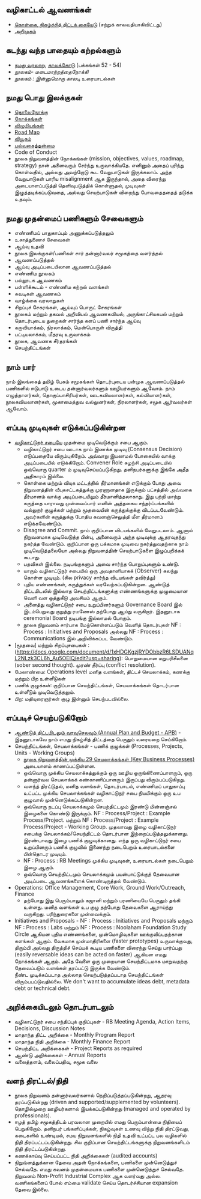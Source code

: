 ## வழிகாட்டல் ஆவணங்கள்
* [கொள்கை, நிகழ்ச்சித் திட்டக் கையேடு](http://www.noolahamfoundation.org/documents/introductions/PP_Manual_NF_2015.pdf) (சற்றுக் காலவதியாகிவிட்டது)
* [அறிமுகம்](http://www.noolahamfoundation.org/documents/introductions/IntrodocNoolaham.pdf)

## கடந்து வந்த பாதையும் கற்றல்களும்
* [நமது வரலாறு](http://noolahamfoundation.org/web/ta/%E0%AE%B5%E0%AE%B0%E0%AE%B2%E0%AE%BE%E0%AE%B1%E0%AF%81), [
காலக்கோடு](http://www.noolahamfoundation.org/documents/introductions/PP_Manual_NF_2015.pdf) (பக்கங்கள் 52 - 54)
* *நூலகம்- மடைமாற்றத்தைநோக்கி*
* *நூலகம் : இன்னுமொரு காலடி* உரையாடல்கள்

## நமது பொது இலக்குகள்
* [தொலைநோக்கு](https://github.com/noolahamfoundation/guiding-documents/blob/master/NF%20-%20Mission.md)
* [நோக்கங்கள்](https://github.com/noolahamfoundation/guiding-documents/blob/master/NF%20-%20Objectives.md)
* [விழுமியங்கள்](https://github.com/noolahamfoundation/guiding-documents/blob/master/NF%20-%20Values.md)
* [Road Map](http://noolahamfoundation.org/wiki/index.php?title=Roadmap_2020)
* [வியூகம்](https://github.com/noolahamfoundation/guiding-documents/blob/master/Noolaham%20Strategy%202012-2014%20Final%20Final%20v1%202011-12-24.docx)
* [பல்வகைத்தன்மை](https://github.com/noolahamfoundation/guiding-documents/blob/master/NF%20-%20Diversity.md)
* Code of Conduct
* நூலக நிறுவனத்தின் நோக்கங்கள் (mission, objectives, values, roadmap, strategy) நான் அனைவரும் சேர்ந்து உருவாக்கியதே.  எனினும் அதைப் புரிந்து கொள்வதில், அல்லது அவற்றோடு கூட வேறுபாடுகள் இருக்கலாம்.  அந்த வேறுபாடுகள் பாரிய misalignment ஆக இருந்தால், அதை விரைந்து அடையாளப்படுத்தி தெளிவுபடுத்திக் கொள்ளுதல், முடிவுகள் இழுத்தடிக்கப்படுவதை, அல்லது செயற்பாடுகள் விறைந்து போவதைததைத் தடுக்க உதவும்.

## நமது முதன்மைப் பணிகளும் சேவைகளும்
* எண்ணிமப் பாதுகாப்பும் அணுக்கப்படுத்தலும்
* உசாத்துணைச் சேவைகள்
* ஆய்வு உதவி
* நூலக இலக்குகள்/பணிகள் சார் தன்னார்வலர் சமூகத்தை வளர்த்தல்
* ஆவணப்படுத்தல்
* ஆய்வு அடிப்படையிலான ஆவணப்படுத்தல்
* எண்ணிம நூலகம்
* பல்லூடக ஆவணகம்
* பள்ளிக்கூடம் - எண்ணிம கற்றல் வளங்கள்
* சுவடிகள் ஆவணகம்
* வாழ்க்கை வரலாறுகள்
* சிறப்புச் சேகரங்கள், ஆய்வுப் பொருட் சேகரங்கள்
* நூலகம் மற்றும் தகவல் அறிவியல் ஆவணகவியல், அருங்காட்சியகயல் மற்றும் தொடர்புடைய துறைகள் சார்ந்த களப் பணி சார்ந்த ஆய்வு
* கருவியாக்கம், நிரலாக்கம், மென்பொருள் விருத்தி
* பட்டியலாக்கம், மீதரவு உருவாக்கம்
* நூலக, ஆவணக சீர்தரங்கள்
* செயற்திட்டங்கள்
    
## நாம் யார்
நாம் இலங்கைத் தமிழ் பேசும் சமூகங்கள் தொடர்புடைய பன்முக ஆவணப்படுத்தல் பணிகளில் ஈடுபாடு உடைய தன்னார்வலர்களும் ஊழியர்களும் ஆவோம்.  நாம் எழுத்தாளர்கள், தொகுப்பாசிரியர்கள், ஊடகவியலாளர்கள், கல்வியாளர்கள், நூலகவியலாளர்கள், மூகாமைத்துவ வல்லுனர்கள், நிரலாளர்கள், சமூக ஆர்வலர்கள் ஆவோம்.  

## எப்படி முடிவுகள் எடுக்கப்படுகின்றன
* [வழிகாட்டுநர் சபையே](https://docs.google.com/document/d/1UMo05fUzjMJFdnThg4pxX-s0p72rRLxi-ENA74I2YeA/edit?usp=sharing) முதன்மை முடிவெடுக்கும் சபை ஆகும்.
    * வழிகாட்டுநர் சபை ஊடாக நாம் இணக்க முடிவு (Consensus Decision) எடுப்பதையே விரும்புகிறேம்.  அவ்வாறு இயலாமல் போகையில் வாக்கு அடிப்படையில் எடுக்கிறோம்.  Convener Role சுழற்சி அடிப்படையில் ஒவ்வொரு quarter ம் முடிவுசெய்யப்படுகிறது.  தனிநபர்களுக்கு இங்கே அதீத அதிகாரம் இல்லை.  
    * கொள்கை மற்றும் வியுக மட்டத்தில்  தீர்மானங்கள் எடுக்கும் போது அவை          நிறுவனத்தின் வீயுகசட்டகத்துக்கு முரணானதாக இருக்கும் பட்சத்தில் அவ்வகை தீர்மானம் வாக்கு அடிப்படையிலும் தீர்மானித்தலாகாது. இது பற்றி மாற்று கருத்தை யாராவது  முன்வைப்பார் எனின்  அத்தகைய சந்தர்ப்பங்களில் வல்லுநர் குழுக்கள் மற்றும் மூதவையின் கருத்துக்குக்கு விடப்படவேண்டும். அவர்களின் கருத்துக்கு போதிய கவனஞ்செலுத்தி மீள தீர்மானம் எடுக்கவேண்டும்.
    * Disagree and Commit. நாம் குறிப்பான விடயங்களில் வேறுபடலாம்.  ஆனால் நிறுவனமாக முடிவெடுத்த பின்பு, அனைவரும் அந்த முடிவுக்கு ஆதரவுதந்து நகர்த்த வேண்டும்.  குறிப்பான ஒரு பக்கமாக முடிவை நகர்த்துவதற்காக நாம் முடிவெடுத்தலையோ அல்லது நிறுவனத்தின் செயற்பாடுகளை இழுப்பறிக்கக் கூடாது.
    * பதவிகள் இல்லை.  நடிபங்குகளும் அவை சார்ந்த பொறுப்புகளும் உண்டு. 
    * யாரும் வழிகாட்டுநர் சபையில் ஒரு அவதானியாகக் (Observer) கலந்து கொள்ள முடியும். (சில privacy சார்ந்த விடயங்கள் தவிர்த்து)
    * புதிய எண்ணங்கள், கருத்துக்கள் வரவேற்கப்படுகின்றன.  ஆண்டுத் திட்டமிடலில் இல்லாத செயற்திட்டங்களுக்கு எண்ணங்களுக்கு முழுமையான வெளி வள ஒத்துகீடு அவசியம் ஆகும்.
    * அனைத்து வழிகாட்டுநர் சபை உறுப்பினர்களும் Governance Board இல் இடம்பெறுவது குறுத்து ரமணேஸ் தற்போது ஆய்து வருகிறார்.  இதனூடாக ceremonial Board நடிபங்கு இல்லாமல் போகும்.
    * நூலக நிறுவனம் சார்பாக மேற்கொள்ளப்படும் வெளித் தொடர்புகள்  NF : Process : Initiatives and Proposals  அல்லது NF : Process : Communications இல் அறிவிக்கப்பட வேண்டும்.  
* [மூதவை] மற்றும் சிறப்புசபைகள் :(https://docs.google.com/document/d/1xHDGKgzjRYDObbzR6LSDUANqL2NLzk3CL6h_Au5OEIQ/edit?usp=sharing): பொறுமையான 
மறுபரிசீலனை (sober second thought). முரண் தீர்ப்பு (conflict resolution).
* மேலாண்மை: Operations level மனித வளங்கள், திட்டச் செயலாக்கம், கணக்கு மற்றும் பிற உள்ளீடுகள்
* பணிக் குழுக்கள்: குறிப்பான செயற்திட்டங்கள், செயலாக்கங்கள் தொடர்பான உள்ளீடும் முடிவெடுத்தலும்.
* பிற: மதியுரைஞர்கள் குழு இன்னும் செயற்படவில்லை.
    
## எப்படிச் செயற்படுகிறோம்
* [ஆண்டுத் திட்டமிடலும் வரவுசெலவும் (Annual Plan and Budget - APB)](http://www.noolahamfoundation.org/blog/?p=1134) - இதனூடாகவே நாம் எமது நிகழ்சித் திட்டத்தை பெருதும் வரையறை செய்கிறோம்.  
* செயற்திட்டங்கள், செயலாக்கங்கள் - பணிக் குழுக்கள் (Processes, Projects, Units - Working Groups)
    * [நூலக நிறுவனத்தின் முக்கிய 29 செயலாக்கங்கள் (Key Business Processes)](https://docs.google.com/spreadsheets/d/1uzD1t51iG7-8qe2zQxCJlWJt4o9WnRIu3v0Ni34zke0/edit?usp=sharing) அடையாளம் காணப்பட்டுள்ளன.  
    * ஒவ்வொரு முக்கிய செயலாக்கத்துக்கும் ஒரு ஊழிய ஒருங்கிணைப்பாளரும், ஒரு தன்னார்வல செயலாக்கக் கண்காணிப்பாளரும் இருப்பது விரும்பப்படுகிறது.
    * வளந்த் திரட்டுதல், மனித வளங்கள், தொடர்பாடல், எண்ணிமப் பாதுகாப்பு உட்பட்ட முக்கிய செயலாக்கங்கள் வழிகாட்டுநர் சபை நியமிக்கும் ஒரு உப குழுவால் முன்னெடுக்கப்படுகின்றன.  
    * ஒவ்வொரு நடப்பு செயலாக்கமும் செயற்திட்டமும் இரண்டு மின்னஞ்சல் இழைகளை கொண்டு இருக்கும்.  NF : Process/Project : Example Process/Project.  மற்றும் NF : Process/Project : Example Process/Project - Working Group.  முதலாவது இழை வழிகாட்டுநர் சபைக்கு செயலாக்கம்/செயற்திட்டம் தொடர்பான இற்றைப்படுத்தலுக்கானது.  இரண்டாவது இழை பணிக் குழுவுக்கானது.  எந்த ஒரு வழிகாட்டுநர் சபை உறுப்பினரும் பணிக் குழுவில் இணைந்து நடைபெறும் உரையாடல்களை பின்தொடர முடியும்.  
     * NF : Process : RB Meetings முக்கிய முடிவுகள், உரையாடல்கள் நடைபெறும் இழை ஆகும்.
     * ஒவ்வொரு செயற்திட்டமும் செயலாக்கமும் பயன்பாட்டுக்குத் தேவையான அடிப்படை ஆவணங்களைக் கொண்டிருத்தல் வேண்டும்.  
 * Operations: Office Management, Core Work, Ground Work/Outreach, Finance
     * தற்போது இது பெரும்பாலும் கஜானி மற்றும் பரணியையே பெருதும் தங்கி உள்ளது.  மனித வளங்கள் உப குழு தற்போது தேவைகளை ஆராய்ந்து வருகிறது.  பரிந்துரைகளை முன்வைக்கும்.
* Initiatives and Proposals - NF : Process : Initiatives and Proposals மற்ரும் NF : Process : Labs மற்றும் NF : Process : Noolaham Foundation Study Circle ஆகியன புதிய எண்ணங்களை, முன்மொழிவுகளை ஊக்குவிப்பதற்கான களங்கள் ஆகும்.  வேகமாக முன்மாதிரிகளை (faster prototypes) உருவாக்குவது, திரும்பி அல்லது திருத்திச் செய்யக் கூடிய பணிகளை விரைந்து செய்து பார்ப்பது (easily reversable ideas can be acted on faster)  ஆகியன எமது நோக்கங்கள் ஆகும்.  அதே வேளை ஒரு முறையான செயற்திட்டமாக மாறுவதற்கு தேவைப்படும் வளங்கள் தரப்பட்டு இருக்க வேண்டும்.    
நீண்ட முடிக்கப்படாத அல்லாத செயற்படுத்தப்படாத செயற்திட்டங்கள் விரும்பபப்டுவதில்லை.  We don't want to accumulate ideas debt, metadata debt or technical debt.    

## அறிக்கையிடலும் தொடர்பாடலும்
* வழிகாட்டுநர் சபை சந்திப்புக் குறிப்புகள் - RB Meeting Agenda, Action Items, Decisions, Discussion Notes
* மாதாந்த திட்ட அறிக்கை - Monthly Program Report
* மாதாந்த நிதி அறிக்கை - Monthly Finance Report
* செயற்திட்ட அறிக்கைகள் - Project Reports as required
* ஆண்டு அறிக்கைகள் - Annual Reports
* வலைத்தளம், வலைப்பதிவு, சமூக வலை

## வளந் திரட்டல்/நிதி
* நூலக நிறுவனம் தன்னார்வலர்களால் நெறிப்படுத்தப்படுகின்றது, ஆதரவு தரப்படுகின்றது (driven and supported/supplemented by volunteers).  தொழில்முறை ஊழியர்களால் இயக்கப்படுகின்றது (managed and operated by professionals).
* ஈழத் தமிழ் சமூகத்திடம் பரவலான முறையில் எமது பெரும்பான்மை நிதியைப் பெறுகிறோம்.  தனிநபர் பங்களிப்புக்கள், நிகழ்வுகள் உணவு விற்று நிதி திரட்டுவது, கடைகளில் உண்டியல், சமய நிறுவனங்களில் நிதி உதவி உட்பட்ட பல வழிகளில் நிதி திரப்பட்டப்படுகின்றது.  சில குறிப்பான செயற்திட்டங்களுக்கு நிறுவனங்களிடம் நிதி திரட்டப்படுகின்றது.  
* கணக்காய்வு செய்யப்பட்ட நிதி அறிக்கைகள் (audited accounts)
* நிறுவ்னத்துக்கான தேவை அதன் நோக்கங்களை, பணிகளை முன்னெடுத்துச் செல்வதே.  எமது கவனம் முதன்மையாக பணிகளை முன்னெடுத்துச் செல்வதே.  நிறுவனம் Non-Profit Industrial Complex ஆக வளர்வது அல்ல.  வணிகங்களைப் போல் எம்மை validate செய்ய தொடர்ச்சியான expansion தேவை இல்லை.  
